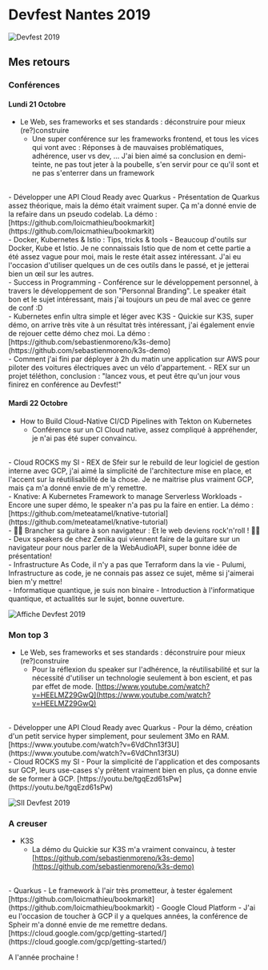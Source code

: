 # Devfest Nantes 2019

![Devfest 2019](https://i.ytimg.com/vi/o7BzM-yAz_M/maxresdefault.jpg "Devfest 2019")

## Mes retours

### Conférences

#### Lundi 21 Octobre

- Le Web, ses frameworks et ses standards : déconstruire pour mieux (re?)construire
    - Une super conférence sur les frameworks frontend, et tous les vices qui vont avec : Réponses à de mauvaises problématiques, adhérence, user vs dev, ...
    J'ai bien aimé sa conclusion en demi-teinte, ne pas tout jeter à la poubelle, s'en servir pour ce qu'il sont et ne pas s'enterrer dans un framework
<br/>
- Développer une API Cloud Ready avec Quarkus
    - Présentation de Quarkus assez théorique, mais la démo était vraiment super. Ça m'a donné envie de la refaire dans un pseudo codelab.
    La démo : [https://github.com/loicmathieu/bookmarkit](https://github.com/loicmathieu/bookmarkit)
<br/>
- Docker, Kubernetes & Istio : Tips, tricks & tools
    - Beaucoup d'outils sur Docker, Kube et Istio.
     Je ne connaissais Istio que de nom et cette partie a été assez vague pour moi, mais le reste était assez intéressant.
      J'ai eu l'occasion d'utiliser quelques un de ces outils dans le passé, et je jetterai bien un œil sur les autres.
<br/>
- Success in Programming
    - Conférence sur le développement personnel, à travers le développement de son "Personnal Branding". Le speaker était bon et le sujet intéressant, mais j'ai toujours un peu de mal avec ce genre de conf :D
<br/>
- Kubernetes enfin ultra simple et léger avec K3S
    - Quickie sur K3S, super démo, on arrive très vite à un résultat très intéressant, j'ai également envie de rejouer cette démo chez moi.
    La démo : [https://github.com/sebastienmoreno/k3s-demo](https://github.com/sebastienmoreno/k3s-demo)
<br/>
- Comment j'ai fini par déployer à 2h du matin une application sur AWS pour piloter des voitures électriques avec un vélo d'appartement.
    - REX sur un projet téléthon, conclusion : "lancez vous, et peut être qu'un jour vous finirez en conférence au Devfest!"

#### Mardi 22 Octobre

- How to Build Cloud-Native CI/CD Pipelines with Tekton on Kubernetes
    - Conférence sur un CI Cloud native, assez compliqué à appréhender, je n'ai pas été super convaincu.
 <br/>   
- Cloud ROCKS my SI
    - REX de Sfeir sur le rebuild de leur logiciel de gestion interne avec GCP, j'ai aimé la simplicité de l'architecture mise en place, et l'accent sur la réutilisabilité de la chose.
    Je ne maitrise plus vraiment GCP, mais ça m'a donné envie de m'y remettre.
 <br/>   
- Knative: A Kubernetes Framework to manage Serverless Workloads
    - Encore une super démo, le speaker n'a pas pu la faire en entier.
    La démo : [https://github.com/meteatamel/knative-tutorial](https://github.com/meteatamel/knative-tutorial)
 <br/>   
- 🤘🎸 Brancher sa guitare à son navigateur : Et le web deviens rock'n'roll ! 🤘🎸
    - Deux speakers de chez Zenika qui viennent faire de la guitare sur un navigateur pour nous parler de la WebAudioAPI, super bonne idée de présentation!
<br/>
- Infrastructure As Code, il n'y a pas que Terraform dans la vie
    - Pulumi, Infrastructure as code, je ne connais pas assez ce sujet, même si j'aimerai bien m'y mettre!
<br/>
- Informatique quantique, je suis non binaire
    - Introduction à l'informatique quantique, et actualités sur le sujet, bonne ouverture.

![Affiche Devfest 2019](https://pbs.twimg.com/media/DyoO796XQAA5hsQ.jpg "affiche Devfest 2019")

### Mon top 3

- Le Web, ses frameworks et ses standards : déconstruire pour mieux (re?)construire
    - Pour la réflexion du speaker sur l'adhérence, la réutilisabilité et sur la nécessité d'utiliser un technologie seulement à bon escient, et pas par effet de mode.
    [https://www.youtube.com/watch?v=HEELMZ29GwQ](https://www.youtube.com/watch?v=HEELMZ29GwQ)
<br/>
- Développer une API Cloud Ready avec Quarkus
    - Pour la démo, création d'un petit service hyper simplement, pour seulement 3Mo en RAM.
    [https://www.youtube.com/watch?v=6VdChn13f3U](https://www.youtube.com/watch?v=6VdChn13f3U)
<br/>
- Cloud ROCKS my SI
    - Pour la simplicité de l'application et des composants sur GCP, leurs use-cases s'y prêtent vraiment bien en plus, ça donne envie de se former à GCP.
    [https://youtu.be/tgqEzd61sPw](https://youtu.be/tgqEzd61sPw)

![SII Devfest 2019](https://pbs.twimg.com/media/EDhlqvyXUAAAMhl.jpg "SII Devfest 2019")

### A creuser

- K3S
    - La démo du Quickie sur K3S m'a vraiment convaincu, à tester
    [https://github.com/sebastienmoreno/k3s-demo](https://github.com/sebastienmoreno/k3s-demo)
<br/>
- Quarkus
    - Le framework à l'air très prometteur, à tester également
    [https://github.com/loicmathieu/bookmarkit](https://github.com/loicmathieu/bookmarkit)
- Google Cloud Platform
    - J'ai eu l'occasion de toucher à GCP il y a quelques années, la conférence de Spheir m'a donné envie de me remettre dedans.
    [https://cloud.google.com/gcp/getting-started/](https://cloud.google.com/gcp/getting-started/)
<br/>

A l'année prochaine !

